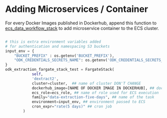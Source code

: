 # Adding Microservices / Container

For every Docker Images published in Dockerhub, append this function to [ecs_data_workflow_stack](https://github.com/arytontediarjo/ecs-data-workflow/blob/main/ecs_data_workflow/ecs_data_workflow_stack.py) to add microservice container to the ECS cluster.

```python

# this is extra environment variables added
# for authentication and namespacing S3 buckets
input_env = {
    "BUCKET_PREFIX" : os.getenv('BUCKET_PREFIX'),
    "ODK_CREDENTIALS_SECRETS_NAME": os.getenv('ODK_CREDENTIALS_SECRETS_NAME')
}
odk_extraction_fargate_stack_test = FargateStack(
            self, 
            'dextract2',
            cluster=cluster,  ## name of cluster DON'T CHANGE
            dockerhub_image=[NAME OF DOCKER IMAGE IN DOCKERHUB], ## dockerhub image
            ecs_role=ecs_role, ## name of role used for ECS execution
            family="data-extraction-five-days", ## name of the task
            environment=input_env, ## environment passed to ECS
            cron_expr="rate(5 days)" ## cron job
        )
```
